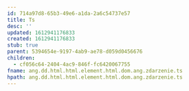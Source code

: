 ```yaml
---
id: 714a97d8-65b3-49e6-a1da-2a6c54737e57
title: Ts
desc: ''
updated: 1612941176833
created: 1612941176833
stub: true
parent: 5394654e-9197-4ab9-ae78-d059d0456676
children:
  - cf056c64-2404-4ac9-846f-fc6420067755
fname: ang.dd.html.html.element.html.dom.ang.zdarzenie.ts
hpath: ang.dd.html.html.element.html.dom.ang.zdarzenie.ts
---
```



